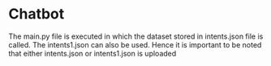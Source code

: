 # Chatbot
The main.py file is executed in which the dataset stored in intents.json file is called. The intents1.json can also be used. 
Hence it is important to be noted that either intents.json or intents1.json is uploaded
